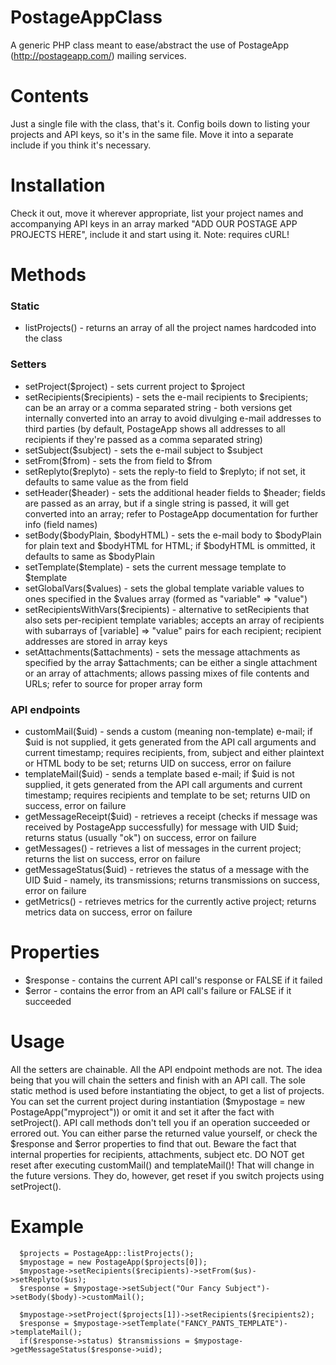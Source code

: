 PostageAppClass
===============

A generic PHP class meant to ease/abstract the use of PostageApp (http://postageapp.com/) mailing services.

# Contents
Just a single file with the class, that's it. Config boils down to listing your projects and API keys, so it's in the same file. Move it into a separate include if you think it's necessary.

# Installation
Check it out, move it wherever appropriate, list your project names and accompanying API keys in an array marked "ADD OUR POSTAGE APP PROJECTS HERE", include it and start using it. Note: requires cURL!

# Methods

### Static
- listProjects() - returns an array of all the project names hardcoded into the class

### Setters
- setProject($project) - sets current project to $project
- setRecipients($recipients) - sets the e-mail recipients to $recipients; can be an array or a comma separated string - both versions get internally converted into an array to avoid divulging e-mail addresses to third parties (by default, PostageApp shows all addresses to all recipients if they're passed as a comma separated string)
- setSubject($subject) - sets the e-mail subject to $subject
- setFrom($from) - sets the from field to $from
- setReplyto($replyto) - sets the reply-to field to $replyto; if not set, it defaults to same value as the from field
- setHeader($header) - sets the additional header fields to $header; fields are passed as an array, but if a single string is passed, it will get converted into an array; refer to PostageApp documentation for further info (field names)
- setBody($bodyPlain, $bodyHTML) - sets the e-mail body to $bodyPlain for plain text and $bodyHTML for HTML; if $bodyHTML is ommitted, it defaults to same as $bodyPlain
- setTemplate($template) - sets the current message template to $template
- setGlobalVars($values) - sets the global template variable values to ones specified in the $values array (formed as "variable" => "value")
- setRecipientsWithVars($recipients) - alternative to setRecipients that also sets per-recipient template variables; accepts an array of recipients with subarrays of [variable] => "value" pairs for each recipient; recipient addresses are stored in array keys
- setAttachments($attachments) - sets the message attachments as specified by the array $attachments; can be either a single attachment or an array of attachments; allows passing mixes of file contents and URLs; refer to source for proper array form

### API endpoints
- customMail($uid) - sends a custom (meaning non-template) e-mail; if $uid is not supplied, it gets generated from the API call arguments and current timestamp; requires recipients, from, subject and either plaintext or HTML body to be set; returns UID on success, error on failure
- templateMail($uid) - sends a template based e-mail; if $uid is not supplied, it gets generated from the API call arguments and current timestamp; requires recipients and template to be set; returns UID on success, error on failure
- getMessageReceipt($uid) - retrieves a receipt (checks if message was received by PostageApp successfully) for message with UID $uid; returns status (usually "ok") on success, error on failure
- getMessages() - retrieves a list of messages in the current project; returns the list on success, error on failure
- getMessageStatus($uid) - retrieves the status of a message with the UID $uid - namely, its transmissions; returns transmissions on success, error on failure
- getMetrics() - retrieves metrics for the currently active project; returns metrics data on success, error on failure

# Properties
- $response - contains the current API call's response or FALSE if it failed
- $error - contains the error from an API call's failure or FALSE if it succeeded

# Usage
All the setters are chainable. All the API endpoint methods are not. The idea being that you will chain the setters and finish with an API call. The sole static method is used before instantiating the object, to get a list of projects. You can set the current project during instantiation ($mypostage = new PostageApp("myproject")) or omit it and set it after the fact with setProject(). API call methods don't tell you if an operation succeeded or errored out. You can either parse the returned value yourself, or check the $response and $error properties to find that out. Beware the fact that internal properties for recipients, attachments, subject etc. DO NOT get reset after executing customMail() and templateMail()! That will change in the future versions. They do, however, get reset if you switch projects using setProject().

# Example
      $projects = PostageApp::listProjects();
      $mypostage = new PostageApp($projects[0]);
      $mypostage->setRecipients($recipients)->setFrom($us)->setReplyto($us);
      $response = $mypostage->setSubject("Our Fancy Subject")->setBody($body)->customMail();
      
      $mypostage->setProject($projects[1])->setRecipients($recipients2);
      $response = $mypostage->setTemplate("FANCY_PANTS_TEMPLATE")->templateMail();
      if($response->status) $transmissions = $mypostage->getMessageStatus($response->uid);
